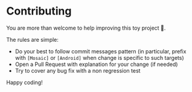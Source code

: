 # Contributing

You are more than welcome to help improving this toy project 🤝.

The rules are simple:
- Do your best to follow commit messages pattern (in particular, prefix with `[Mosaic]` or `[Android]` when change is specific to such targets)
- Open a Pull Request with explanation for your change (if needed)
- Try to cover any bug fix with a non regression test

Happy coding!

